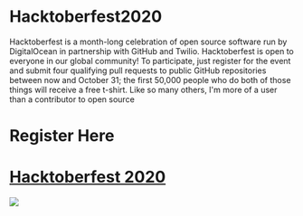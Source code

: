 # Hacktoberfest2020
Hacktoberfest is a month-long celebration of open source software run by DigitalOcean in partnership with GitHub and Twilio. Hacktoberfest is open to everyone in our global community!
To participate, just register for the event and submit four qualifying pull requests to public GitHub repositories between now and October 31; the first 50,000 people who do both of those things will receive a free t-shirt. Like so many others, I'm more of a user than a contributor to open source

# Register Here
# <a href="https://hacktoberfest.digitalocean.com/">Hacktoberfest 2020 </a>

 <img src="https://embed-fastly.wistia.com/deliveries/49bd387c40e2c5aada92abdf973bc46d.webp?image_crop_resized=960x540">
